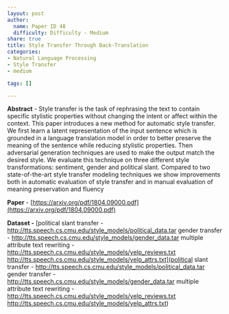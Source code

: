 ```yaml
---
layout: post
author:
  name: Paper ID 48
  difficulty: Difficulty - Medium
share: true
title: Style Transfer Through Back-Translation
categories:
- Natural Language Processing
- Style Transfer
- medium

tags: []

---
```

**Abstract** - Style transfer is the task of rephrasing the
text to contain specific stylistic properties without changing the intent or affect
within the context. This paper introduces
a new method for automatic style transfer. We first learn a latent representation of
the input sentence which is grounded in a
language translation model in order to better preserve the meaning of the sentence
while reducing stylistic properties. Then
adversarial generation techniques are used
to make the output match the desired style.
We evaluate this technique on three different style transformations: sentiment,
gender and political slant. Compared
to two state-of-the-art style transfer modeling techniques we show improvements
both in automatic evaluation of style transfer and in manual evaluation of meaning
preservation and fluency

**Paper** - [https://arxiv.org/pdf/1804.09000.pdf](https://arxiv.org/pdf/1804.09000.pdf)

**Dataset -** [political slant transfer - http://tts.speech.cs.cmu.edu/style_models/political_data.tar
gender transfer - http://tts.speech.cs.cmu.edu/style_models/gender_data.tar
multiple attribute text rewriting - http://tts.speech.cs.cmu.edu/style_models/yelp_reviews.txt
http://tts.speech.cs.cmu.edu/style_models/yelp_attrs.txt](political slant transfer - http://tts.speech.cs.cmu.edu/style_models/political_data.tar
gender transfer - http://tts.speech.cs.cmu.edu/style_models/gender_data.tar
multiple attribute text rewriting - http://tts.speech.cs.cmu.edu/style_models/yelp_reviews.txt
http://tts.speech.cs.cmu.edu/style_models/yelp_attrs.txt)
    
